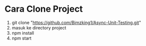 # Cara Clone Project

1. git clone "https://github.com/Bimzking1/Async-Unit-Testing.git"
2. masuk ke directory project
3. npm install
4. npm start
